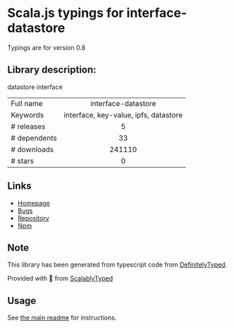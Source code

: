 
# Scala.js typings for interface-datastore

Typings are for version 0.8

## Library description:
datastore interface

|                    |                 |
| ------------------ | :-------------: |
| Full name          | interface-datastore |
| Keywords           | interface, key-value, ipfs, datastore |
| # releases         | 5 |
| # dependents       | 33 |
| # downloads        | 241110 |
| # stars            | 0 |

## Links
- [Homepage](https://github.com/ipfs/interface-datastore#readme)
- [Bugs](https://github.com/ipfs/interface-datastore/issues)
- [Repository](https://github.com/ipfs/interface-datastore)
- [Npm](https://www.npmjs.com/package/interface-datastore)
    


## Note
This library has been generated from typescript code from [DefinitelyTyped](https://definitelytyped.org).

Provided with :purple_heart: from [ScalablyTyped](https://github.com/oyvindberg/ScalablyTyped)

## Usage
See [the main readme](../../readme.md) for instructions.


